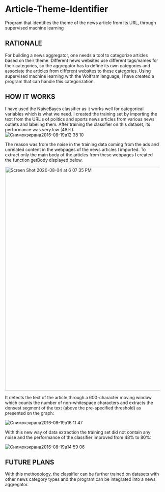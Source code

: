 # Article-Theme-Identifier
Program that identifies the theme of the news article from its URL, through supervised machine learning

## RATIONALE
For building a news aggregator, one needs a tool to categorize articles based on their theme. Different news websites use different tags/names for their categories, so the aggregator has to define its own categories and associate the articles from different websites to these categories. Using supervised machine learning with the Wolfram language, I have created a program that can handle this categorization.

## HOW IT WORKS

I have used the NaiveBayes classifier as it works well for categorical variables which is what we need. I created the training set by importing the text from the URL's of politics and sports news articles from various news outlets and labeling them. After training the classifier on this dataset, its performance was very low (48%): \
![Снимокэкрана2016-08-19в12 38 10](https://user-images.githubusercontent.com/52777539/89296545-88a02080-d673-11ea-88f9-6e78505acd32.png)

The reason was from the noise in the training data coming from the ads and unrelated content in the webpages of the news articles I imported. To extract only the main body of the articles from these webpages I created the function getBody displayed below. 

<img width="728" alt="Screen Shot 2020-08-04 at 6 07 35 PM" src="https://user-images.githubusercontent.com/52777539/89303541-63181480-d67d-11ea-89d0-f7b0b412fa00.png">

It detects the text of the article through a 600-character moving window which counts the number of non-whitespace characters and extracts the densest segment of the text (above the pre-specified threshold) as presented on the graph:

![Снимокэкрана2016-08-19в16 11 47](https://user-images.githubusercontent.com/52777539/89297037-504d1200-d674-11ea-8b64-420b8b348913.png)

With this new way of data extraction the training set did not contain any noise and the performance of the classifier improved from 48% to 80%:

![Снимокэкрана2016-08-19в14 59 06](https://user-images.githubusercontent.com/52777539/89303763-ab373700-d67d-11ea-8f16-11ac5fc89649.png)

## FUTURE PLANS
With this methodology, the classifier can be further trained on datasets with other news category types and the program can be integrated into a news aggregator.
